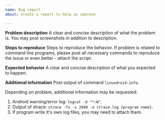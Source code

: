 ```yaml
---
name: Bug report
about: Create a report to help us improve

---
```


<!-- Important note: Refusing to provide needed information may result in issue closing. -->

**Problem description**
A clear and concise description of what the problem is. You may post screenshots in addition to description.

**Steps to reproduce**
Steps to reproduce the behavior. If problem is related to command line programs, please post all necessary commands to reproduce the issue or even better - attach the script.

**Expected behavior**
A clear and concise description of what you expected to happen.

**Additional information**
Post output of command `linuxdroid-info`.

Depending on problem, additional information may be requested:

1. Android warning/error log: `logcat -d "*:W"`.
2. Output of strace: `strace -fv -s 2048 -o strace.log {program name}`.
3. If program write it's own log files, you may need to attach them.
